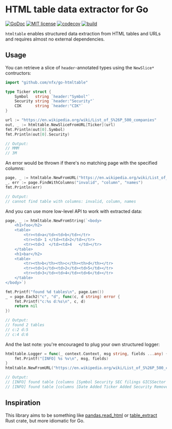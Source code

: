 # HTML table data extractor for Go

[![GoDoc](https://img.shields.io/badge/go-documentation-blue.svg)](https://pkg.go.dev/mod/github.com/nfx/go-htmltable)
[![MIT license](https://img.shields.io/badge/License-MIT-blue.svg)](https://github.com/nfx/go-htmltable/blob/main/LICENSE)
[![codecov](https://codecov.io/gh/nfx/go-htmltable/branch/main/graph/badge.svg)](https://codecov.io/gh/nfx/go-htmltable)
[![build](https://github.com/nfx/go-htmltable/workflows/build/badge.svg?branch=main)](https://github.com/nfx/go-htmltable/actions?query=workflow%3Abuild+branch%3Amain)


`htmltable` enables structured data extraction from HTML tables and URLs and requires almost no external dependencies.

## Usage

You can retrieve a slice of `header`-annotated types using the `NewSlice*` contructors:

```go
import "github.com/nfx/go-htmltable"

type Ticker struct {
    Symbol   string `header:"Symbol"`
    Security string `header:"Security"`
    CIK      string `header:"CIK"`
}

url := "https://en.wikipedia.org/wiki/List_of_S%26P_500_companies"
out, _ := htmltable.NewSliceFromURL[Ticker](url)
fmt.Println(out[0].Symbol)
fmt.Println(out[0].Security)

// Output: 
// MMM
// 3M
```

An error would be thrown if there's no matching page with the specified columns:

```go
page, _ := htmltable.NewFromURL("https://en.wikipedia.org/wiki/List_of_S%26P_500_companies")
_, err := page.FindWithColumns("invalid", "column", "names")
fmt.Println(err)

// Output: 
// cannot find table with columns: invalid, column, names
```

And you can use more low-level API to work with extracted data:

```go
page, _ := htmltable.NewFromString(`<body>
    <h1>foo</h2>
    <table>
        <tr><td>a</td><td>b</td></tr>
        <tr><td> 1 </td><td>2</td></tr>
        <tr><td>3  </td><td>4   </td></tr>
    </table>
    <h1>bar</h2>
    <table>
        <tr><th>b</th><th>c</th><th>d</th></tr>
        <tr><td>1</td><td>2</td><td>5</td></tr>
        <tr><td>3</td><td>4</td><td>6</td></tr>
    </table>
</body>`)

fmt.Printf("found %d tables\n", page.Len())
_ = page.Each2("c", "d", func(c, d string) error {
    fmt.Printf("c:%s d:%s\n", c, d)
    return nil
})

// Output: 
// found 2 tables
// c:2 d:5
// c:4 d:6
```

And the last note: you're encouraged to plug your own structured logger:

```go
htmltable.Logger = func(_ context.Context, msg string, fields ...any) {
    fmt.Printf("[INFO] %s %v\n", msg, fields)
}
htmltable.NewFromURL("https://en.wikipedia.org/wiki/List_of_S%26P_500_companies")

// Output:
// [INFO] found table [columns [Symbol Security SEC filings GICSSector GICS Sub-Industry Headquarters Location Date first added CIK Founded] count 504]
// [INFO] found table [columns [Date Added Ticker Added Security Removed Ticker Removed Security Reason] count 308]
```

## Inspiration

This library aims to be something like [pandas.read_html](https://pandas.pydata.org/docs/reference/api/pandas.read_html.html) or [table_extract](https://docs.rs/table-extract/latest/table_extract/) Rust crate, but more idiomatic for Go.